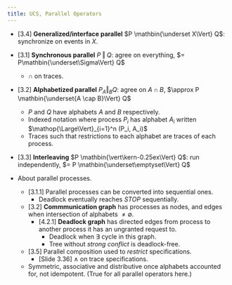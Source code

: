 ```yaml
---
title: UCS, Parallel Operators
---
```


* [3.4] **Generalized/interface parallel** $P \mathbin{\underset X\Vert} Q$:
  synchronize on events in $X$.

* [3.1] **Synchronous parallel** $P \mathbin\Vert Q$: agree on everything,
  $= P\mathbin{\underset\Sigma\Vert} Q$
	* $\cap$ on traces.

* [3.2] **Alphabetized parallel** $P \mathbin{{}_A\Vert_B} Q$: agree on $A \cap
  B$, $\approx P \mathbin{\underset{A \cap B}\Vert} Q$
	* $P$ and $Q$ have alphabets $A$ and $B$ respectively.
	* Indexed notation where process $P_i$ has alphabet $A_i$ written
	  $\mathop{\Large\Vert}_{i=1}^n (P_i, A_i)$
	* Traces such that restrictions to each alphabet are traces of each process.

* [3.3] **Interleaving** $P \mathbin{\vert\kern-0.25ex\Vert} Q$: run
  independently, $= P \mathbin{\underset\emptyset\Vert} Q$

* About parallel processes.

	* [3.1.1] Parallel processes can be converted into sequential ones.
		* Deadlock eventually reaches $\textit{STOP}$ sequentially.
	* [3.2] **Commmunication graph** has processes as nodes, and edges when
	  intersection of alphabets $\neq \emptyset$.
		* [4.2.1] **Deadlock graph** has directed edges from process to another
		  process it has an ungranted request to.
			* Deadlock when $\exists$ cycle in this graph.
			* Tree without *strong conflict* is deadlock-free.
	* [3.5] Parallel composition used to *restrict* specifications.
		* [Slide 3.36] $\land$ on trace specifications.
	* Symmetric, associative and distributive once alphabets accounted for, not
	  idempotent. (True for all parallel operators here.)
